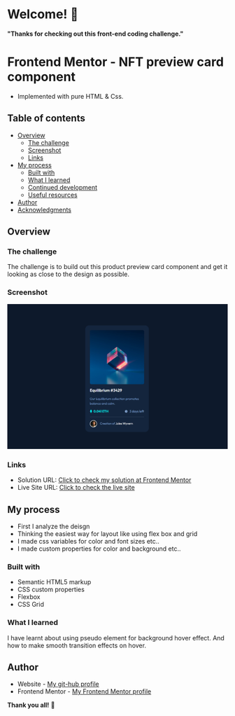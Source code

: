 # Welcome! 👋

**"Thanks for checking out this front-end coding challenge."**

# Frontend Mentor - NFT preview card component

- Implemented with pure HTML & Css.

## Table of contents

- [Overview](#overview)
  - [The challenge](#the-challenge)
  - [Screenshot](#screenshot)
  - [Links](#links)
- [My process](#my-process)
  - [Built with](#built-with)
  - [What I learned](#what-i-learned)
  - [Continued development](#continued-development)
  - [Useful resources](#useful-resources)
- [Author](#author)
- [Acknowledgments](#acknowledgments)

## Overview

### The challenge

The challenge is to build out this product preview card component and get it looking as close to the design as possible.

### Screenshot

![](./images/live-site-screenshot.png)

### Links

- Solution URL: [Click to check my solution at Frontend Mentor](https://www.frontendmentor.io/solutions/i-put-a-subtle-transitions-on-hover-J-8MS44V8V)
- Live Site URL: [Click to check the live site](https://cgm-thanhtike.github.io/NFT-preview-card-component/)

## My process

- First I analyze the deisgn
- Thinking the easiest way for layout like using flex box and grid
- I made css variables for color and font sizes etc..
- I made custom properties for color and background etc..

### Built with

- Semantic HTML5 markup
- CSS custom properties
- Flexbox
- CSS Grid

### What I learned

I have learnt about using pseudo element for background hover effect. And how to make smooth transition effects on hover.

## Author

- Website - [My git-hub profile](https://github.com/CGM-ThanHtike)
- Frontend Mentor - [My Frontend Mentor profile](https://www.frontendmentor.io/profile/CGM-ThanHtike)

**Thank you all!** 🚀